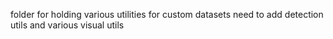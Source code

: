 folder for holding various utilities for custom datasets
need to add detection utils and various visual utils
